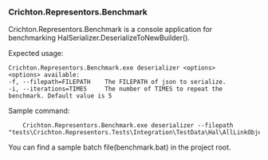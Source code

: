 ﻿### Crichton.Representors.Benchmark

Crichton.Representors.Benchmark is a console application for benchmarking HalSerializer.DeserializeToNewBuilder().

Expected usage:

    Crichton.Representors.Benchmark.exe deserializer <options>
    <options> available:
    -f, --filepath=FILEPATH    The FILEPATH of json to serialize.
    -i, --iterations=TIMES     The number of TIMES to repeat the benchmark. Default value is 5

Sample command:
```
    Crichton.Representors.Benchmark.exe deserializer --filepath "tests\Crichton.Representors.Tests\Integration\TestData\Hal\AllLinkObjectProperties.json"
```

You can find a sample batch file(benchmark.bat) in the project root.